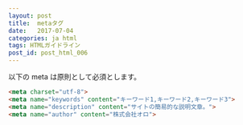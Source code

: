 ```yaml
---
layout: post
title:  metaタグ
date:   2017-07-04
categories: ja html
tags: HTMLガイドライン
post_id: post_html_006
---
```

以下の meta は原則として必須とします。

```html
<meta charset="utf-8">
<meta name="keywords" content="キーワード1,キーワード2,キーワード3">
<meta name="description" content="サイトの簡易的な説明文章。">
<meta name="author" content="株式会社オロ">
```
